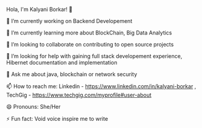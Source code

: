 Hola, I'm Kalyani Borkar! 👋

🔭 I’m currently working on Backend Developement

🌱 I’m currently learning more about BlockChain, Big Data Analytics

👯 I’m looking to collaborate on contributing to open source projects

🤔 I’m looking for help with gaining full stack developement experience, Hibernet documentation and implementation

💬 Ask me about java, blockchain or network security

📫 How to reach me: Linkedin - https://www.linkedin.com/in/kalyani-borkar  , TechGig - https://www.techgig.com/myprofile#user-about 

😄 Pronouns: She/Her

⚡ Fun fact: Void voice inspire me to write
